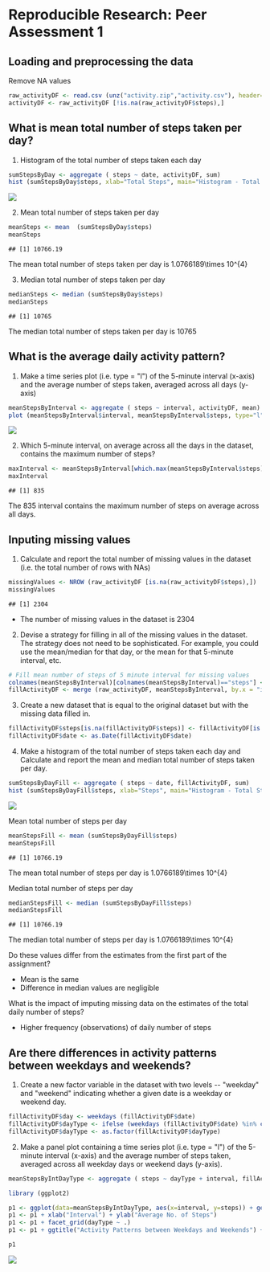 # Reproducible Research: Peer Assessment 1


## Loading and preprocessing the data
  
Remove NA values

```r
raw_activityDF <- read.csv (unz("activity.zip","activity.csv"), header=TRUE)
activityDF <- raw_activityDF [!is.na(raw_activityDF$steps),]
```


## What is mean total number of steps taken per day?  
1. Histogram of the total number of steps taken each day

```r
sumStepsByDay <- aggregate ( steps ~ date, activityDF, sum)
hist (sumStepsByDay$steps, xlab="Total Steps", main="Histogram - Total Steps per Day")
```

![](./PA1_template_files/figure-html/hist_steps-1.png) 
  
  
2.  Mean total number of steps taken per day  

```r
meanSteps <- mean  (sumStepsByDay$steps)
meanSteps
```

```
## [1] 10766.19
```
  
  The mean total number of steps taken per day is 1.0766189\times 10^{4}
  
3. Median total number of steps taken per day  

```r
medianSteps <- median (sumStepsByDay$steps)
medianSteps
```

```
## [1] 10765
```
  
  The median total number of steps taken per day is 10765
  

## What is the average daily activity pattern?
  
1. Make a time series plot (i.e. type = "l") of the 5-minute interval (x-axis) and the average number of steps taken, averaged across all days (y-axis)

```r
meanStepsByInterval <- aggregate ( steps ~ interval, activityDF, mean)
plot (meanStepsByInterval$interval, meanStepsByInterval$steps, type="l")
```

![](./PA1_template_files/figure-html/ts_plot-1.png) 
  
  
2. Which 5-minute interval, on average across all the days in the dataset, contains the maximum number of steps?


```r
maxInterval <- meanStepsByInterval[which.max(meanStepsByInterval$steps),"interval"]
maxInterval
```

```
## [1] 835
```
  The 835 interval contains the maximum number of steps on average across all days.
  
## Inputing missing values
  
    
1. Calculate and report the total number of missing values in the dataset (i.e. the total number of rows with NAs)

```r
missingValues <- NROW (raw_activityDF [is.na(raw_activityDF$steps),])
missingValues
```

```
## [1] 2304
```
  
- The number of missing values in the dataset is 2304
  
2.  Devise a strategy for filling in all of the missing values in the dataset. The strategy does not need to be sophisticated. For example, you could use the mean/median for that day, or the mean for that 5-minute interval, etc.

```r
# Fill mean number of steps of 5 minute interval for missing values
colnames(meanStepsByInterval)[colnames(meanStepsByInterval)=="steps"] <- "AvgSteps"
fillActivityDF <- merge (raw_activityDF, meanStepsByInterval, by.x = "interval", by.y="interval")
```
  
  
3. Create a new dataset that is equal to the original dataset but with the missing data filled in.

```r
fillActivityDF$steps[is.na(fillActivityDF$steps)] <- fillActivityDF[is.na(fillActivityDF$steps),"AvgSteps"]
fillActivityDF$date <- as.Date(fillActivityDF$date)
```
  
  
4. Make a histogram of the total number of steps taken each day and Calculate and report the mean and median total number of steps taken per day.  

```r
sumStepsByDayFill <- aggregate ( steps ~ date, fillActivityDF, sum)
hist (sumStepsByDayFill$steps, xlab="Steps", main="Histogram - Total Steps per Day (NAs filled)")  
```

![](./PA1_template_files/figure-html/fillMissingValues_hist-1.png) 


Mean total number of steps per day

```r
meanStepsFill <- mean (sumStepsByDayFill$steps)
meanStepsFill
```

```
## [1] 10766.19
```
  
The mean total number of steps per day is 1.0766189\times 10^{4}
  
  
Median total number of steps per day

```r
medianStepsFill <- median (sumStepsByDayFill$steps)
medianStepsFill
```

```
## [1] 10766.19
```
    
The median total number of steps per day is 1.0766189\times 10^{4}
  
  

Do these values differ from the estimates from the first part of the assignment?  
- Mean is the same
- Difference in median values are negligible

What is the impact of imputing missing data on the estimates of the total daily number of steps?  
- Higher frequency (observations) of daily number of steps

## Are there differences in activity patterns between weekdays and weekends?
  
  
1. Create a new factor variable in the dataset with two levels -- "weekday" and "weekend" indicating whether a given date is a weekday or weekend day.

```r
fillActivityDF$day <- weekdays (fillActivityDF$date)
fillActivityDF$dayType <- ifelse (weekdays (fillActivityDF$date) %in% c("Saturday","Sunday") ,"weekend","weekday")
fillActivityDF$dayType <- as.factor(fillActivityDF$dayType)
```
  
  
2. Make a panel plot containing a time series plot (i.e. type = "l") of the 5-minute interval (x-axis) and the average number of steps taken, averaged across all weekday days or weekend days (y-axis).


```r
meanStepsByIntDayType <- aggregate ( steps ~ dayType + interval, fillActivityDF, mean)

library (ggplot2)

p1 <- ggplot(data=meanStepsByIntDayType, aes(x=interval, y=steps)) + geom_line()  
p1 <- p1 + xlab("Interval") + ylab("Average No. of Steps") 
p1 <- p1 + facet_grid(dayType ~ .)
p1 <- p1 + ggtitle("Activity Patterns between Weekdays and Weekends") + theme (plot.title=element_text( size=14, face="bold"))    

p1
```

![](./PA1_template_files/figure-html/weekdayPlot-1.png) 
